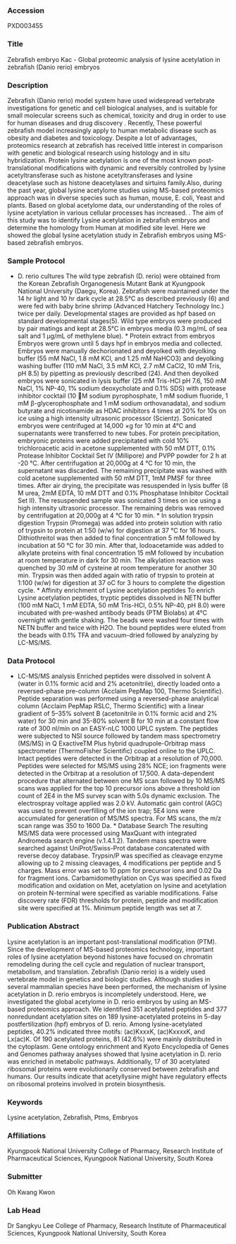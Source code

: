 ### Accession
PXD003455

### Title
Zebrafish embryo Kac -  Global proteomic analysis of lysine acetylation in zebrafish (Danio rerio) embryos

### Description
Zebrafish (Danio rerio) model system have used widespread vertebrate investigations for genetic and cell biological analyses, and is suitable for small molecular screens such as chemical, toxicity and drug in order to use for human diseases and drug discovery . Recently, These powerful zebrafish model increasingly apply to human metabolic disease such as obesity and diabetes and toxicology. Despite a lot of advantages, proteomics research at zebrafish has received little interest in comparison with genetic and biological research using histology and in situ hybridization.  Protein lysine acetylation is one of the most known post-translational modifications with dynamic and reversibly controlled by lysine acetyltransferase such as histone acetyltransferases and lysine deacetylase such as histone deacetylases and sirtuins family.Also, during the past year, global lysine acetylome studies using MS-based proteomics approach was in diverse species such as human, mouse,  E. coli, Yeast and plants. Based on global acetylome data, our understanding of the roles of lysine acetylation in various cellular processes has increased. . The aim of this study was to identify Lysine acetylation in zebrafish embryos and determine the homology from Human at modified site level. Here we showed the global lysine acetylation study in Zebrafish embryos using MS-based zebrafish embryos.

### Sample Protocol
* D. rerio cultures The wild type zebrafish (D. rerio) were obtained from the Korean Zebrafish Organogenesis Mutant Bank at Kyungpook National University (Daegu, Korea). Zebrafish were maintained under the 14 hr light and 10 hr dark cycle at 28.5°C as described previously (6) and were fed with baby brine shrimp (Advanced Hatchery Technology Inc.) twice per daily. Developmental stages are provided as hpf based on standard developmental stages(5). Wild type embryos were produced by pair matings and kept at 28.5°C in embryos media (0.3 mg/mL of sea salt and 1 µg/mL of methylene blue).  * Protein extract from embryos Embryos were grown until 5 days hpf in embryos media and collected. Embryos were manually dechorionated and deyolked with deyolking buffer (55 mM NaCl, 1.8 mM KCl, and 1.25 mM NaHCO3) and deyolking washing buffer (110 mM NaCl, 3.5 mM KCl, 2.7 mM CaCl2, 10 mM Tris, pH 8.5) by pipetting as previously described (24). And then deyolked embryos were sonicated in lysis buffer (25 mM Tris-HCl pH 7.6, 150 mM NaCl, 1% NP-40, 1% sodium deoxycholate and 0.1% SDS) with protease inhibitor cocktail (10 M sodium pyrophosphate, 1 mM sodium fluoride, 1 mM β-glycerophosphate and 1 mM sodium orthovanadata), and sodium butyrate and nicotinamide as HDAC inhibitors 4 times at 20% for 10s on ice using a high intensity ultrasonic processor (Scientz). Sonicated embryos were centrifuged at 14,000 ×g for 10 min at 4°C and supernatants were transferred to new tubes. For protein precipitation, embryonic proteins were added precipitated with cold 10% trichloroacetic acid in acetone supplemented with 50 mM DTT, 0.1% Protease Inhibitor Cocktail Set IV (Millipore) and PVPP powder for 2 h at -20 °C. After centrifugation at 20,000g at 4 °C for 10 min, the supernatant was discarded. The remaining precipitate was washed with cold acetone supplemented with 50 mM DTT, 1mM PMSF for three times. After air drying, the precipitate was resuspended in lysis buffer (8 M urea, 2mM EDTA, 10 mM DTT and 0.1% Phosphatase Inhibitor Cocktail Set II). The resuspended sample was sonicated 3 times on ice using a high intensity ultrasonic processor. The remaining debris was removed by centrifugation at 20,000g at 4 °C for 10 min.  * In solution trypsin digestion Trypsin (Promega) was added into protein solution with ratio of trypsin to protein at 1:50 (w/w) for digestion at 37 °C for 16 hours. Dithiothreitol was then added to final concentration 5 mM followed by incubation at 50 °C for 30 min. After that, Iodoacetamide was added to alkylate proteins with final concentration 15 mM followed by incubation at room temperature in dark for 30 min. The alkylation reaction was quenched by 30 mM of cysteine at room temperature for another 30 min. Trypsin was then added again with ratio of trypsin to protein at 1:100 (w/w) for digestion at 37 oC for 3 hours to complete the digestion cycle.  * Affinity enrichment of Lysine acetylation peptides To enrich Lysine acetylation peptides, tryptic peptides dissolved in NETN buffer (100 mM NaCl, 1 mM EDTA, 50 mM Tris-HCl, 0.5% NP-40, pH 8.0) were incubated with pre-washed antibody beads (PTM Biolabs) at 4°C overnight with gentle shaking. The beads were washed four times with NETN buffer and twice with H2O. The bound peptides were eluted from the beads with 0.1% TFA and vacuum-dried followed by analyzing by LC-MS/MS.

### Data Protocol
* LC-MS/MS analysis Enriched peptides were dissolved in solvent A (water in 0.1% formic acid and 2% acetonitrile), directly loaded onto a reversed-phase pre-column (Acclaim PepMap 100, Thermo Scientific). Peptide separation was performed using a reversed-phase analytical column (Acclaim PepMap RSLC, Thermo Scientific) with a linear gradient of 5–35% solvent B (acetonitrile in 0.1% formic acid and 2% water) for 30 min and 35-80% solvent B for 10 min at a constant flow rate of 300 nl/min on an EASY-nLC 1000 UPLC system. The peptides were subjected to NSI source followed by tandem mass spectrometry (MS/MS) in Q ExactiveTM Plus hybrid quadrupole-Orbitrap mass spectrometer (ThermoFisher Scientific) coupled online to the UPLC. Intact peptides were detected in the Orbitrap at a resolution of 70,000. Peptides were selected for MS/MS using 28% NCE; ion fragments were detected in the Orbitrap at a resolution of 17,500. A data-dependent procedure that alternated between one MS scan followed by 10 MS/MS scans was applied for the top 10 precursor ions above a threshold ion count of 2E4 in the MS survey scan with 5.0s dynamic exclusion. The electrospray voltage applied was 2.0 kV. Automatic gain control (AGC) was used to prevent overfilling of the ion trap; 5E4 ions were accumulated for generation of MS/MS spectra. For MS scans, the m/z scan range was 350 to 1600 Da.  * Database Search The resulting MS/MS data were processed using MaxQuant with integrated Andromeda search engine (v.1.4.1.2). Tandem mass spectra were searched against UniProt/Swiss-Prot database concatenated with reverse decoy database. Trypsin/P was specified as cleavage enzyme allowing up to 2 missing cleavages, 4 modifications per peptide and 5 charges. Mass error was set to 10 ppm for precursor ions and 0.02 Da for fragment ions. Carbamidomethylation on Cys was specified as fixed modification and oxidation on Met, acetylation on lysine and acetylation on protein N-terminal were specified as variable modifications. False discovery rate (FDR) thresholds for protein, peptide and modification site were specified at 1%. Minimum peptide length was set at 7.

### Publication Abstract
Lysine acetylation is an important post-translational modification (PTM). Since the development of MS-based proteomics technology, important roles of lysine acetylation beyond histones have focused on chromatin remodeling during the cell cycle and regulation of nuclear transport, metabolism, and translation. Zebrafish (Danio rerio) is a widely used vertebrate model in genetics and biologic studies. Although studies in several mammalian species have been performed, the mechanism of lysine acetylation in D. rerio embryos is incompletely understood. Here, we investigated the global acetylome in D. rerio embryos by using an MS-based proteomics approach. We identified 351 acetylated peptides and 377 nonredundant acetylation sites on 189 lysine-acetylated proteins in 5-day postfertilization (hpf) embryos of D. rerio. Among lysine-acetylated peptides, 40.2% indicated three motifs: (ac)KxxxK, (ac)KxxxxK, and Lx(ac)K. Of 190 acetylated proteins, 81 (42.6%) were mainly distributed in the cytoplasm. Gene ontology enrichment and Kyoto Encyclopedia of Genes and Genomes pathway analyses showed that lysine acetylation in D. rerio was enriched in metabolic pathways. Additionally, 17 of 30 acetylated ribosomal proteins were evolutionarily conserved between zebrafish and humans. Our results indicate that acetyllysine might have regulatory effects on ribosomal proteins involved in protein biosynthesis.

### Keywords
Lysine acetylation, Zebrafish, Ptms, Embryos

### Affiliations
Kyungpook National University
College of Pharmacy, Research Institute of Pharmaceutical Sciences, Kyungpook National University, South Korea

### Submitter
Oh Kwang Kwon

### Lab Head
Dr Sangkyu Lee
College of Pharmacy, Research Institute of Pharmaceutical Sciences, Kyungpook National University, South Korea


